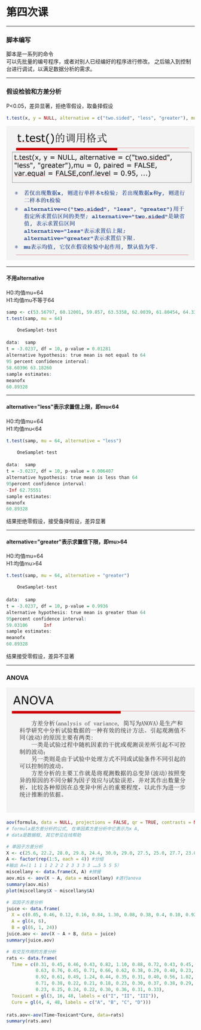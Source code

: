 # 第四次课

***

### 脚本编写

脚本是一系列的命令  
可以先批量的编号程序，或者对别人已经编好的程序进行修改。 之后输入到控制台进行调试，以满足数据分析的需求。
***

### 假设检验和方差分析

P<0.05，差异显著，拒绝零假设，取备择假设

```r
t.test(x, y = NULL, alternative = c("two.sided", "less", "greater"), mu = 0, paired = FALSE, var.equal = FALSE, conf.level = 0.95, ...)
```

![img_29.png](img_29.png)

***

#### 不用alternative

H0:均值mu=64  
H1:均值mu不等于64

```r
samp <- c(53.56797, 60.12001, 59.857, 63.5358, 62.0039, 61.80454, 64.3353, 61.38428, 60.05831, 65.93938, 57.21961)
t.test(samp, mu = 64)
```

```r
    OneSamplet-test

data:  samp
t = -3.0237, df = 10, p-value = 0.01281
alternative hypothesis: true mean is not equal to 64
95 percent confidence interval:
58.60396 63.18260
sample estimates:
meanofx
60.89328 
```

***

#### alternative="less"表示求置信上限，即mu<64

H0:均值mu=64  
H1:均值mu<64

```r
t.test(samp, mu = 64, alternative = "less")
```

```r
    OneSamplet-test

data:  samp
t = -3.0237, df = 10, p-value = 0.006407
alternative hypothesis: true mean is less than 64
95percent confidence interval:
-Inf 62.75551
sample estimates:
meanofx
60.89328

```

结果拒绝零假设，接受备择假设，差异显著

***

#### alternative="greater"表示求置信下限，即mu>64

H0:均值mu=64  
H1:均值mu>64

```r
t.test(samp, mu = 64, alternative = "greater")
```

```r
    OneSamplet-test

data:  samp
t = -3.0237, df = 10, p-value = 0.9936
alternative hypothesis: true mean is greater than 64
95percent confidence interval:
59.03106      Inf
sample estimates:
meanofx
60.89328

```

结果接受零假设，差异不显著

***

### ANOVA

![img_30.png](img_30.png)

```r
aov(formula, data = NULL, projections = FALSE, qr = TRUE, contrasts = NULL, ...)
# formula是方差分析的公式, 在单因素方差分析中它表示为x A, 
# data是数据框, 其它参见在线帮助
```

```r
# 单因子方差分析
X <- c(25.6, 22.2, 28.0, 29.8, 24.4, 30.0, 29.0, 27.5, 25.0, 27.7, 23.0, 32.2, 28.8, 28.0, 31.5, 25.9, 20.6, 21.2, 22.0, 21.2) #数据
A <- factor(rep(1:5, each = 4)) #分组
#输出 A=(1 1 1 1 2 2 2 2 3 3 3 3 ……5 5 5 5）
miscellany <- data.frame(X, A) #拼接
aov.mis <- aov(X ~ A, data = miscellany) #进行anova
summary(aov.mis)
plot(miscellany$X ~ miscellany$A)
```

```r
# 双因子方差分析
juice <- data.frame(
  X = c(0.05, 0.46, 0.12, 0.16, 0.84, 1.30, 0.08, 0.38, 0.4, 0.10, 0.92, 1.57, 0.11, 0.43, 0.05, 0.10, 0.94, 1.10, 0.11, 0.44, 0.08, 0.03, 0.93, 1.15),
  A = gl(4, 6),
  B = gl(6, 1, 24))
juice.aov <- aov(X ~ A + B, data = juice)
summary(juice.aov)
```

```r
# 有交互作用的方差分析
rats <- data.frame(
  Time = c(0.31, 0.45, 0.46, 0.43, 0.82, 1.10, 0.88, 0.72, 0.43, 0.45,
           0.63, 0.76, 0.45, 0.71, 0.66, 0.62, 0.38, 0.29, 0.40, 0.23,
           0.92, 0.61, 0.49, 1.24, 0.44, 0.35, 0.31, 0.40, 0.56, 1.02,
           0.71, 0.38, 0.22, 0.21, 0.18, 0.23, 0.30, 0.37, 0.38, 0.29,
           0.23, 0.25, 0.24, 0.22, 0.30, 0.36, 0.31, 0.33),
  Toxicant = gl(3, 16, 48, labels = c("I", "II", "III")),
  Cure = gl(4, 4, 48, labels = c("A", "B", "C", "D")))

rats.aov<-aov(Time~Toxicant*Cure, data=rats)
summary(rats.aov)
```